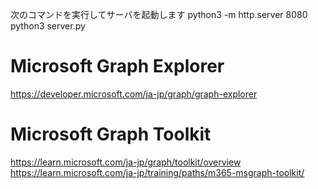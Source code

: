 次のコマンドを実行してサーバを起動します
python3 -m http.server 8080
python3 server.py

# Microsoft Graph Explorer
https://developer.microsoft.com/ja-jp/graph/graph-explorer

# Microsoft Graph Toolkit
https://learn.microsoft.com/ja-jp/graph/toolkit/overview
https://learn.microsoft.com/ja-jp/training/paths/m365-msgraph-toolkit/

